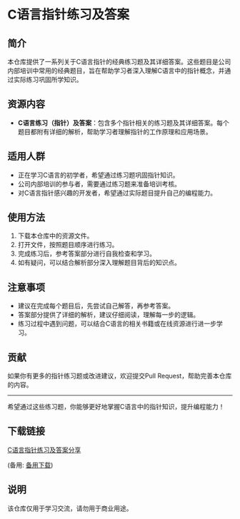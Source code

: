 # C语言指针练习及答案

## 简介

本仓库提供了一系列关于C语言指针的经典练习题及其详细答案。这些题目是公司内部培训中常用的经典题目，旨在帮助学习者深入理解C语言中的指针概念，并通过实际练习巩固所学知识。

## 资源内容

- **C语言练习（指针）及答案**：包含多个指针相关的练习题及其详细答案。每个题目都附有详细的解析，帮助学习者理解指针的工作原理和应用场景。

## 适用人群

- 正在学习C语言的初学者，希望通过练习题巩固指针知识。
- 公司内部培训的参与者，需要通过练习题来准备培训考核。
- 对C语言指针感兴趣的开发者，希望通过实际题目提升自己的编程能力。

## 使用方法

1. 下载本仓库中的资源文件。
2. 打开文件，按照题目顺序进行练习。
3. 完成练习后，参考答案部分进行自我检查和学习。
4. 如有疑问，可以结合解析部分深入理解题目背后的知识点。

## 注意事项

- 建议在完成每个题目后，先尝试自己解答，再参考答案。
- 答案部分提供了详细的解析，建议仔细阅读，理解每一步的逻辑。
- 练习过程中遇到问题，可以结合C语言的相关书籍或在线资源进行进一步学习。

## 贡献

如果你有更多的指针练习题或改进建议，欢迎提交Pull Request，帮助完善本仓库的内容。

---

希望通过这些练习题，你能够更好地掌握C语言中的指针知识，提升编程能力！

## 下载链接
[C语言指针练习及答案分享](https://pan.quark.cn/s/146b1f6d4f63) 

(备用: [备用下载](https://pan.baidu.com/s/1NgNAX-XoT0FtjJaeZXtMAw?pwd=1234))

## 说明

该仓库仅用于学习交流，请勿用于商业用途。
